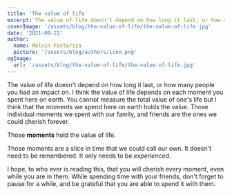 ```yaml
---
title: 'The value of life'
excerpt: The value of life doesn't depend on how long it last, or how many people you had an impact on. I think the value of life depends on each moment you spent here on earth. You cannot measure the total value of one's life but I think that the moments we spend here on earth holds the value.
coverImage: '/assets/blog/the-value-of-life/the-value-of-life.jpg'
date: '2021-09-22'
author:
  name: Melvin Factoriza
  picture: '/assets/blog/authors/icon.png'
ogImage:
  url: '/assets/blog/the-value-of-life/the-value-of-life.jpg'
---
```

The value of life doesn't depend on how long it last, or how many people you had an impact on. I think the value of life depends on each moment you spent here on earth. You cannot measure the total value of one's life but I think that the moments we spend here on earth holds the value. Those individual moments we spent with our family, and friends are the ones we could cherish forever. 

Those **moments** hold the value of life. 

Those moments are a slice in time that we could call our own. It doesn't need to be remembered. It only needs to be *experienced*. 

I hope, to who ever is reading this, that you will cherish every moment, even while you are in them. While spending time with your friends, don't forget to pause for a while, and be grateful that you are able to spend it with them. 